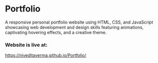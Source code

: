 # Portfolio
A responsive personal portfolio website using HTML, CSS, and JavaScript showcasing web development and design skills featuring animations, captivating hovering effects, and a creative theme.
### Website is live at:
https://niveditaverma.github.io/Portfolio/
